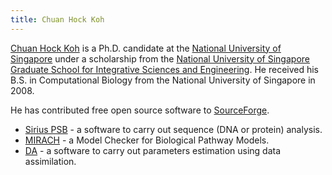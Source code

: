 ```yaml
---
title: Chuan Hock Koh
---
```


[Chuan Hock
Koh](http://compbio.ddns.comp.nus.edu.sg/~ChuanHockKoh/index.html) is a
Ph.D. candidate at the [National University of
Singapore](http://www.nus.edu.sg/) under a scholarship from the
[National University of Singapore Graduate School for Integrative
Sciences and Engineering](http://www.nus.edu.sg/ngs/NGSS.html). He
received his B.S. in Computational Biology from the National University
of Singapore in 2008.

He has contributed free open source software to
[SourceForge](http://sourceforge.net/).

-   [Sirius PSB](http://sourceforge.net/projects/siriuspsb/) - a
    software to carry out sequence (DNA or protein) analysis.
-   [MIRACH](http://sourceforge.net/projects/mirach/) - a Model Checker
    for Biological Pathway Models.
-   [DA](http://sourceforge.net/projects/datassimilation/) - a software
    to carry out parameters estimation using data assimilation.


